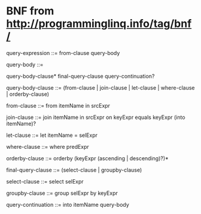 BNF from http://programminglinq.info/tag/bnf/
=============================================

query-expression ::= from-clause query-body

query-body ::=

query-body-clause* final-query-clause query-continuation?

query-body-clause ::=
(from-clause
| join-clause
| let-clause
| where-clause
| orderby-clause)

from-clause ::= from itemName in srcExpr

join-clause ::= join itemName in srcExpr on keyExpr equals keyExpr
(into itemName)?

let-clause ::= let itemName = selExpr

where-clause ::= where predExpr

orderby-clause ::= orderby (keyExpr (ascending | descending)?)*

final-query-clause ::=
(select-clause | groupby-clause)

select-clause ::= select selExpr

groupby-clause ::= group selExpr by keyExpr

query-continuation ::= into itemName query-body
